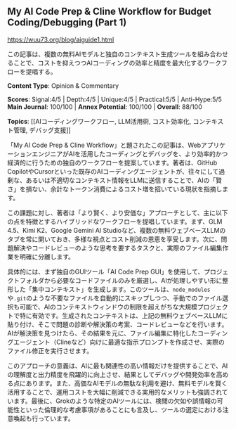 ## My AI Code Prep & Cline Workflow for Budget Coding/Debugging (Part 1)

https://wuu73.org/blog/aiguide1.html

この記事は、複数の無料AIモデルと独自のコンテキスト生成ツールを組み合わせることで、コストを抑えつつAIコーディングの効率と精度を最大化するワークフローを提唱する。

**Content Type**: Opinion & Commentary

**Scores**: Signal:4/5 | Depth:4/5 | Unique:4/5 | Practical:5/5 | Anti-Hype:5/5
**Main Journal**: 100/100 | **Annex Potential**: 100/100 | **Overall**: 88/100

**Topics**: [[AIコーディングワークフロー, LLM活用術, コスト効率化, コンテキスト管理, デバッグ支援]]

「My AI Code Prep & Cline Workflow」と題されたこの記事は、WebアプリケーションエンジニアがAIを活用したコーディングとデバッグを、より効率的かつ経済的に行うための独自のワークフローを提案しています。著者は、GitHub CopilotやCursorといった既存のAIコーディングエージェントが、往々にして過剰な、あるいは不適切なコンテキスト情報をLLMに送信することで、AIの「賢さ」を損ない、余計なトークン消費によるコスト増を招いている現状を指摘します。

この課題に対し、著者は「より賢く、より安価な」アプローチとして、主に以下の点を特徴とするハイブリッドなワークフローを提唱しています。まず、GLM 4.5、Kimi K2、Google Gemini AI Studioなど、複数の無料ウェブベースLLMのタブを常に開いておき、多様な視点とコスト削減の恩恵を享受します。次に、問題解決やコードレビューのような思考を要するタスクと、実際のファイル編集作業を明確に分離します。

具体的には、まず独自のGUIツール「AI Code Prep GUI」を使用して、プロジェクトフォルダから必要なコードファイルのみを厳選し、AIが処理しやすい形に整形した「集中コンテキスト」を生成します。このツールは、`node_modules`や`.git`のような不要なファイルを自動的にスキップしつつ、手動でのファイル選択も可能で、AIのコンテキストウィンドウの制限を超えがちな大規模プロジェクトで特に有効です。生成されたコンテキストは、上記の無料ウェブベースLLMに貼り付け、そこで問題の診断や解決策の考案、コードレビューなどを行います。AIが解決策を見つけたら、その結果を元に、ファイル編集に特化したコーディングエージェント（Clineなど）向けに最適な指示プロンプトを作成させ、実際のファイル修正を実行させます。

このアプローチの意義は、AIに最も関連性の高い情報だけを提供することで、AIの理解度と出力精度を飛躍的に向上させ、結果としてデバッグや開発効率を高める点にあります。また、高価なAIモデルの無駄な利用を避け、無料モデルを賢く活用することで、運用コストを大幅に削減できる実用的なメリットも強調されています。最後に、Grokのような特定のAIツールには、検閲の欠如や誤情報の可能性といった倫理的な考慮事項があることにも言及し、ツールの選定における注意喚起も行っています。